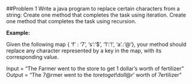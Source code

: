 ##Problem 1
Write a java program to replace certain characters from a string:
Create one method that completes the task using iteration.
Create one method that completes the task using recursion.

<b>Example:</b>

Given the following map { ‘f’ : ‘7’, ‘s’:’$’, ‘1’:’!’, ‘a’.:’@’}, your method should replace any character represented by a key in the map, with its corresponding value.

Input = “The Farmer went to the store to get 1 dollar’s worth of fertilizer”
Output = “The 7@rmer went to the $tore to get ! doll@r’$ worth of 7ertilizer”

